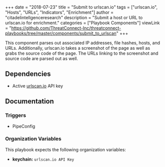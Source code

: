 +++
date = "2018-07-23"
title = "Submit to urlscan.io"
tags = ["urlscan.io", "Hosts", "URLs", "Indicators", "Enrichment"]
author = "citadelintellgenceresearch"
description = "Submit a host or URL to urlscan.io for enrichment."
categories = ["Playbook Components"]
viewLink = "https://github.com/ThreatConnect-Inc/threatconnect-playbooks/tree/master/components/submit_to_urlscan"
+++

This component parses out associated IP addresses, file hashes, hosts, and URLs. Additionally, urlscan.io takes a screenshot of the page as well as grabs the source code of the page. The URLs linking to the screenshot and source code are parsed out as well.

## Dependencies

- Active [urlscan.io](urlscan.io) API key

## Documentation

### Triggers

- PipeConfig

### Organization Variables

This playbook expects the following organization variables:

- **keychain:** `urlscan.io API Key`
